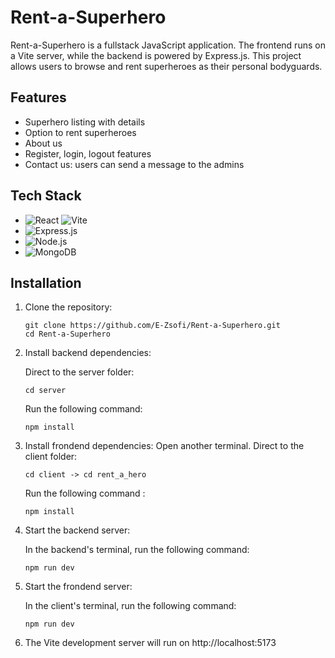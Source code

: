 # Rent-a-Superhero

Rent-a-Superhero is a fullstack JavaScript application. The frontend runs on a Vite server, while the backend is powered by Express.js. This project allows users to browse and rent superheroes as their personal bodyguards. 

## Features
- Superhero listing with details
- Option to rent superheroes
- About us
- Register, login, logout features
- Contact us: users can send a message to the admins


## Tech Stack

- ![React](https://img.shields.io/badge/React-20232A?style=for-the-badge&logo=react&logoColor=61DAFB) ![Vite](https://img.shields.io/badge/Vite-646CFF?style=for-the-badge&logo=vite&logoColor=white)
- ![Express.js](https://img.shields.io/badge/Express.js-404D59?style=for-the-badge)
- ![Node.js](https://img.shields.io/badge/Node.js-43853D?style=for-the-badge&logo=node.js&logoColor=white)
- ![MongoDB](https://img.shields.io/badge/MongoDB-4EA94B?style=for-the-badge&logo=mongodb&logoColor=white)


## Installation

1. Clone the repository:
   ```
   git clone https://github.com/E-Zsofi/Rent-a-Superhero.git
   cd Rent-a-Superhero
   
3. Install backend dependencies:
   
   Direct to the server folder:
   ```
   cd server
   ```
   Run the following command:
   ```
   npm install
   
5. Install frondend dependencies:
   Open another terminal.
   Direct to the client folder:
   ```
   cd client -> cd rent_a_hero
   ```
   Run the following command :
   ```
   npm install
   
7. Start the backend server:
   
   In the backend's terminal, run the following command:
   ```
   npm run dev
   
9. Start the frondend server:
    
   In the client's terminal, run the following command:
   ```
   npm run dev
   
11. The Vite development server will run on http://localhost:5173
